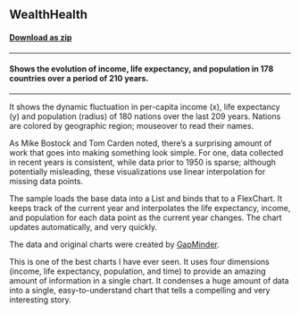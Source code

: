## WealthHealth
#### [Download as zip](https://downgit.github.io/#/home?url=https://github.com/GrapeCity/ComponentOne-UWP-Samples/tree/master/\C1.UWP.FlexChart\VB\WealthHealth)
____
#### Shows the evolution of income, life expectancy, and population in 178 countries over a period of 210 years.
____
It shows the dynamic fluctuation in per-capita income (x), life expectancy (y) and population (radius) 
of 180 nations over the last 209 years. Nations are colored by geographic region; mouseover to read 
their names.

As Mike Bostock and Tom Carden noted, there’s a surprising amount of work that goes into making something
look simple. For one, data collected in recent years is consistent, while data prior to 1950 is sparse;
although potentially misleading, these visualizations use linear interpolation for missing data points.

The sample loads the base data into a List and binds that to a FlexChart. It keeps track of 
the current year and interpolates the life expectancy, income, and population for each data point
as the current year changes. The chart updates automatically, and very quickly.

The data and original charts were created by <a href="https://www.gapminder.org/world/">GapMinder</a>.

This is one of the best charts I have ever seen. It uses four dimensions (income, life expectancy, 
population, and time) to provide an amazing amount of information in a single chart. It condenses
a huge amount of data into a single, easy-to-understand chart that tells a compelling and very 
interesting story.
